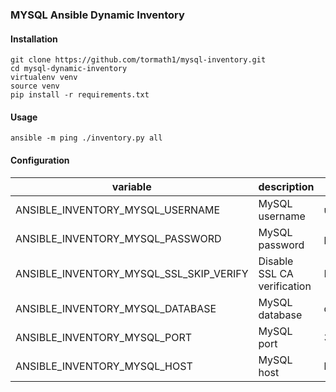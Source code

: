 ### MYSQL Ansible Dynamic Inventory

#### Installation

```
git clone https://github.com/tormath1/mysql-inventory.git
cd mysql-dynamic-inventory
virtualenv venv
source venv
pip install -r requirements.txt
```

#### Usage

```
ansible -m ping ./inventory.py all
```

#### Configuration

| variable                                | description                 | default   |
|-----------------------------------------|-----------------------------|-----------|
| ANSIBLE_INVENTORY_MYSQL_USERNAME        | MySQL username              | username  |
| ANSIBLE_INVENTORY_MYSQL_PASSWORD        | MySQL password              | password  |
| ANSIBLE_INVENTORY_MYSQL_SSL_SKIP_VERIFY | Disable SSL CA verification | None      |
| ANSIBLE_INVENTORY_MYSQL_DATABASE        | MySQL database              | database  |
| ANSIBLE_INVENTORY_MYSQL_PORT            | MySQL port                  | 3306      |
| ANSIBLE_INVENTORY_MYSQL_HOST            | MySQL host                  | localhost |


